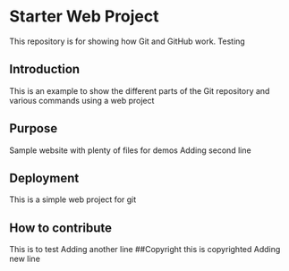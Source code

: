 # Starter Web Project

This repository is for showing how Git and GitHub work.
Testing

## Introduction

This is an example to show the different parts of the Git repository and various commands using a web project
## Purpose

Sample website with plenty of files for demos
Adding second line

## Deployment
This is a simple web project for git

## How to contribute
This is to test
Adding another line
##Copyright
this is copyrighted
Adding new line
